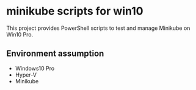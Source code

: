 # minikube scripts for win10

This project provides PowerShell scripts to test and manage Minikube on Win10 Pro.

## Environment assumption

* Windows10 Pro
* Hyper-V
* Minikube
